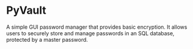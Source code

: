# PyVault
A simple GUI password manager that provides basic encryption. It allows users to securely store and manage passwords in an SQL database, protected by a master password.
